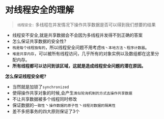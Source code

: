 # 对线程安全的理解 

> `线程安全:` 多线程在并发情况下操作共享数据是否可以得到我们想要的结果

- 线程安不安全,就是共享数据会不会因为多线程并发得不到正确的答案
- 怎么保证共享数据的安全性?
- `栈是每个线程独有的`，所以线程安全问题不用考虑`栈丶本地方法丶程序计数器`。
- `堆是共享内存`，可以被所有线程访问，⼏乎所有的对象实例以及数组都在这⾥分配内存。 
- **所有线程都可以访问到该区域，这就是造成线程安全问题的潜在原因。** 

**怎么保证线程安全呢?**

- 当然就是加锁了`synchronized`
- 使得操作共享对象的时候,会产生`类似轮询机制的方式去操作共享数据`
- 不让共享数据被多个线程同时修改
- 保证数据的`一致性`丶`操作数据的原子性`丶`线程对数据的隔离性`
- 差不多把事务的四大原则保证了3个